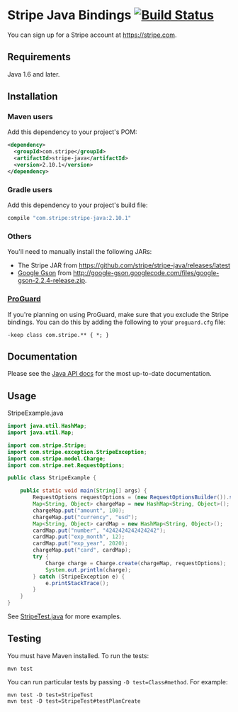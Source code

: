 # Stripe Java Bindings [![Build Status](https://travis-ci.org/stripe/stripe-java.svg?branch=master)](https://travis-ci.org/stripe/stripe-java)

You can sign up for a Stripe account at https://stripe.com.

## Requirements

Java 1.6 and later.

## Installation

### Maven users

Add this dependency to your project's POM:

```xml
<dependency>
  <groupId>com.stripe</groupId>
  <artifactId>stripe-java</artifactId>
  <version>2.10.1</version>
</dependency>
```

### Gradle users

Add this dependency to your project's build file:

```groovy
compile "com.stripe:stripe-java:2.10.1"
```

### Others

You'll need to manually install the following JARs:

* The Stripe JAR from https://github.com/stripe/stripe-java/releases/latest
* [Google Gson](http://code.google.com/p/google-gson/) from <http://google-gson.googlecode.com/files/google-gson-2.2.4-release.zip>.

### [ProGuard](http://proguard.sourceforge.net/)

If you're planning on using ProGuard, make sure that you exclude the Stripe bindings. You can do this by adding the following to your `proguard.cfg` file:

    -keep class com.stripe.** { *; }

## Documentation

Please see the [Java API docs](https://stripe.com/docs/api/java) for the most up-to-date documentation.

## Usage

StripeExample.java

```java
import java.util.HashMap;
import java.util.Map;

import com.stripe.Stripe;
import com.stripe.exception.StripeException;
import com.stripe.model.Charge;
import com.stripe.net.RequestOptions;

public class StripeExample {

    public static void main(String[] args) {
        RequestOptions requestOptions = (new RequestOptionsBuilder()).setApiKey("YOUR-SECRET-KEY").build();
        Map<String, Object> chargeMap = new HashMap<String, Object>();
        chargeMap.put("amount", 100);
        chargeMap.put("currency", "usd");
        Map<String, Object> cardMap = new HashMap<String, Object>();
        cardMap.put("number", "4242424242424242");
        cardMap.put("exp_month", 12);
        cardMap.put("exp_year", 2020);
        chargeMap.put("card", cardMap);
        try {
            Charge charge = Charge.create(chargeMap, requestOptions);
            System.out.println(charge);
        } catch (StripeException e) {
            e.printStackTrace();
        }
    }
}
```

See [StripeTest.java](https://github.com/stripe/stripe-java/blob/master/src/test/java/com/stripe/StripeTest.java) for more examples.

## Testing

You must have Maven installed. To run the tests:

    mvn test

You can run particular tests by passing `-D test=Class#method`. For example:

    mvn test -D test=StripeTest
    mvn test -D test=StripeTest#testPlanCreate

